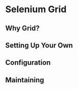 Selenium Grid
=============

Why Grid?
---------
<!-- Parallelization and Multiple Environments -->

Setting Up Your Own
-------------------

Configuration
-------------

Maintaining
-----------
